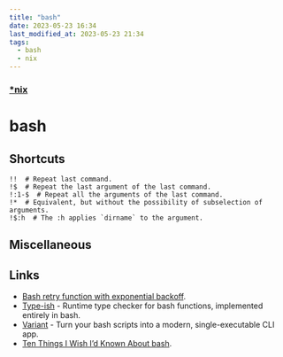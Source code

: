 ```yaml
---
title: "bash"
date: 2023-05-23 16:34
last_modified_at: 2023-05-23 21:34
tags:
  - bash
  - nix
---
```


### [*nix](*nix.md)

# bash

## Shortcuts

```shell
!!  # Repeat last command.
!$  # Repeat the last argument of the last command.
!:1-$  # Repeat all the arguments of the last command.
!*  # Equivalent, but without the possibility of subselection of arguments.
!$:h  # The :h applies `dirname` to the argument.
```

## Miscellaneous

## Links

- [Bash retry function with exponential backoff](https://gist.github.com/sj26/88e1c6584397bb7c13bd11108a579746).
- [Type-ish](https://github.com/Mythra/typeish) - Runtime type checker for bash functions, implemented entirely in bash.
- [Variant](https://github.com/mumoshu/variant2) - Turn your bash scripts into a modern, single-executable CLI app.
- [Ten Things I Wish I’d Known About bash](https://zwischenzugs.com/2018/01/06/ten-things-i-wish-id-known-about-bash/).
